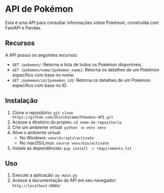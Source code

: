 # API de Pokémon

Esta é uma API para consultar informações sobre Pokémon, construída com FastAPI e Pandas.

## Recursos

A API possui os seguintes recursos:

- `GET /pokemon/`: Retorna a lista de todos os Pokémon disponíveis.
- `GET /pokemon/name/{pokemon_name}`: Retorna os detalhes de um Pokémon específico com base no nome.
- `GET /pokemon/id/{pokemon_id}`: Retorna os detalhes de um Pokémon específico com base no ID.

## Instalação

1. Clone o repositório: `git clone https://github.com/Shinikatame/Pokemon-API.git`
2. Acesse o diretório do projeto: `cd nome-do-repositorio`
3. Crie um ambiente virtual: `python -m venv venv`
4. Ative o ambiente virtual:
   - No Windows: `venv\Scripts\activate`
   - No macOS/Linux: `source venv/bin/activate`
5. Instale as dependências: `pip install -r requirements.txt`

## Uso

1. Execute a aplicação: `py main.py`
2. Acesse a documentação da API em seu navegador: `http://localhost:8000/`
